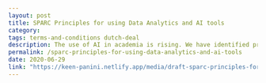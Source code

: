 ```yaml
---
layout: post
title: SPARC Principles for using Data Analytics and AI tools
category:
tags: terms-and-conditions dutch-deal
description: The use of AI in academia is rising. We have identified principles for it's use by third parties and internally, and concrete steps to implement them.
permalink: /sparc-principles-for-using-data-analytics-and-ai-tools
date: 2020-06-29
link: "https://keen-panini.netlify.app/media/draft-sparc-principles-for-using-data-analytics-and-ai-tools.pdf"
---
```

